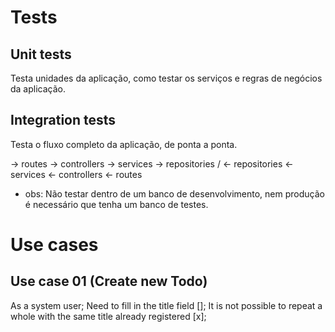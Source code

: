 # Tests

## Unit tests
  Testa unidades da aplicação, como testar os serviços e regras de negócios da         aplicação.

## Integration tests
  Testa o fluxo completo da aplicação, de ponta a ponta.

  -> routes -> controllers -> services -> repositories /
  <- repositories <- services <- controllers <- routes

  - obs: Não testar dentro de um banco de desenvolvimento, nem produção é necessário que
    tenha um banco de testes.

# Use cases
## Use case 01 (Create new Todo)
As a system user;
Need to fill in the title field [];
It is not possible to repeat a whole with the same title already registered [x];